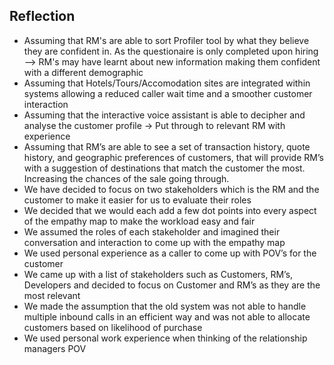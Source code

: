 ## Reflection
* Assuming that RM's are able to sort Profiler tool by what they believe they are confident in. As the questionaire is only completed upon hiring --> RM's may have learnt about new information making them confident with a different demographic
* Assuming that Hotels/Tours/Accomodation sites are integrated within systems allowing a reduced caller wait time and a smoother customer interaction
* Assuming that the interactive voice assistant is able to decipher and analyse the customer profile → Put through to relevant RM with experience
* Assuming that RM’s are able to see a set of transaction history, quote history, and geographic preferences of customers, that will provide RM’s with a suggestion of destinations that match the customer the most. Increasing the chances of the sale going through.
* We have decided to focus on two stakeholders which is the RM and the customer to make it easier for us to evaluate their roles
* We decided that we would each add a few dot points into every aspect of the empathy map to make the workload easy and fair
* We assumed the roles of each stakeholder and imagined their conversation and interaction to come up with the empathy map
* We used personal experience as a caller to come up with POV’s for the customer
* We came up with a list of stakeholders such as Customers, RM’s, Developers and decided to focus on Customer and RM’s as they are the most relevant
* We made the assumption that the old system was not able to handle multiple inbound calls in an efficient way and was not able to allocate customers based on likelihood of purchase
* We used personal work experience when thinking of the relationship managers POV


